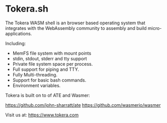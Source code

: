 # Tokera.sh

The Tokera WASM shell is an browser based operating system that integrates
with the WebAssembly community to assembly and build micro-applications.

Including:
- MemFS file system with mount points
- stdin, stdout, stderr and tty support
- Private file system space per process.
- Full support for piping and TTY.
- Fully Multi-threading.
- Support for basic bash commands.
- Environment variables.

Tokera is built on to of ATE and Wasmer:

https://github.com/john-sharratt/ate
https://github.com/wasmerio/wasmer

Visit us at:
https://www.tokera.com